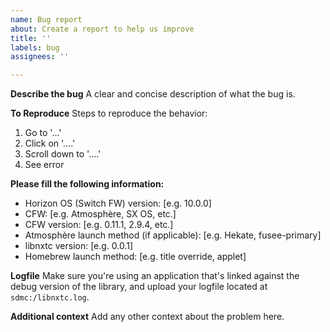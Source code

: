 ```yaml
---
name: Bug report
about: Create a report to help us improve
title: ''
labels: bug
assignees: ''

---
```


**Describe the bug**
A clear and concise description of what the bug is.

**To Reproduce**
Steps to reproduce the behavior:
1. Go to '...'
2. Click on '....'
3. Scroll down to '....'
4. See error

**Please fill the following information:**
- Horizon OS (Switch FW) version: [e.g. 10.0.0]
- CFW: [e.g. Atmosphère, SX OS, etc.]
- CFW version: [e.g. 0.11.1, 2.9.4, etc.]
- Atmosphère launch method (if applicable): [e.g. Hekate, fusee-primary]
- libnxtc version: [e.g. 0.0.1]
- Homebrew launch method: [e.g. title override, applet]

**Logfile**
Make sure you're using an application that's linked against the debug version of the library, and upload your logfile located at `sdmc:/libnxtc.log`.

**Additional context**
Add any other context about the problem here.
